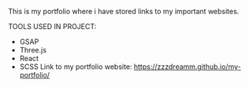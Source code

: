 This is my portfolio where i have stored links to my important websites.

TOOLS USED IN PROJECT:
- GSAP
- Three.js
- React
- SCSS
Link to my portfolio website: https://zzzdreamm.github.io/my-portfolio/
